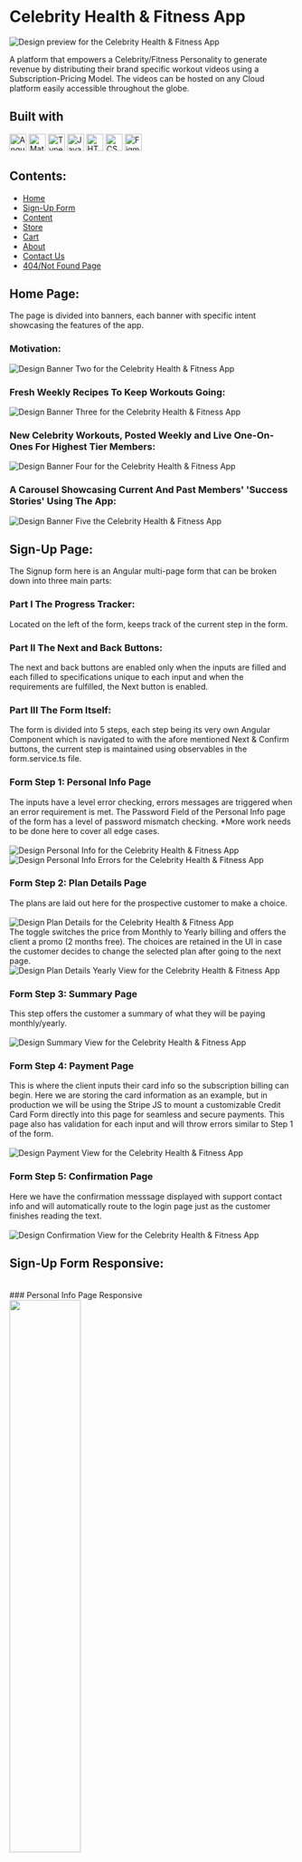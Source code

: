 # Celebrity Health & Fitness App
![Design preview for the Celebrity Health & Fitness App](finalProject/Design/Screenshots/Home/BannerOne.jpg)

A platform that empowers a Celebrity/Fitness Personality to generate revenue by distributing their brand specific workout videos using a Subscription-Pricing Model. The videos can be hosted on any Cloud platform easily accessible throughout the globe. 

## Built with
<img src="https://img.shields.io/badge/Angular-DD0031?style=for-the-badge&logo=angular&logoColor=white" alt="Angular icon" height="30" /> <img src="https://img.shields.io/badge/Material--UI-0081CB?style=for-the-badge&logo=material-ui&logoColor=white" alt="Material UI icon" height="30" /> <img src="https://img.shields.io/badge/TypeScript-007ACC?style=for-the-badge&logo=typescript&logoColor=white" alt="TypeScript icon" height="30" /> <img src="https://img.shields.io/badge/JavaScript-323330?style=for-the-badge&logo=javascript&logoColor=F7DF1E" alt="JavaScript icon" height="30" /> <img src="https://img.shields.io/badge/HTML5-E34F26?style=for-the-badge&logo=html5&logoColor=white" alt="HTML icon" height="30" /> <img src="https://img.shields.io/badge/CSS3-1572B6?style=for-the-badge&logo=css3&logoColor=white" alt="CSS icon" height="30" /> <img src="https://img.shields.io/badge/Figma-F24E1E?style=for-the-badge&logo=figma&logoColor=white" alt="Figma icon" height="30" />

## Contents:
   - [Home](#Home-Page)
   - [Sign-Up Form](#Sign-Up-Page)
   - [Content](#Content-Page)
   - [Store](#Store-Page)
   - [Cart](#Cart-Page)
   - [About](#About-Page)
   - [Contact Us](#Contact-Us-Page)
   - [404/Not Found Page](#Not-Found-Page)

## Home Page:

The page is divided into banners, each banner with specific intent showcasing the features of the app. 

### Motivation:
![Design Banner Two for the Celebrity Health & Fitness App](finalProject/Design/Screenshots/Home/BannerTwo.jpg)

### Fresh Weekly Recipes To Keep Workouts Going:
![Design Banner Three for the Celebrity Health & Fitness App](finalProject/Design/Screenshots/Home/BannerThree.jpg)

### New Celebrity Workouts, Posted Weekly and Live One-On-Ones For Highest Tier Members:
![Design Banner Four for the Celebrity Health & Fitness App](finalProject/Design/Screenshots/Home/BannerFour.jpg)

### A Carousel Showcasing Current And Past Members' 'Success Stories' Using The App:
![Design Banner Five the Celebrity Health & Fitness App](finalProject/Design/Screenshots/Home/BannerFive.jpg)

## Sign-Up Page:
The Signup form here is an Angular multi-page form that can be broken down into three main parts:

### Part I The Progress Tracker: 
Located on the left of the form, keeps track of the current step in the form.

### Part II The Next and Back Buttons: 
The next and back buttons are enabled only when the inputs are filled and each filled to specifications unique to each input and when the requirements are fulfilled, the Next button is enabled. 

### Part III The Form Itself:
The form is divided into 5 steps, each step being its very own Angular Component which is navigated to with the afore mentioned Next & Confirm buttons, the current step is maintained using observables in the form.service.ts file.

### Form Step 1: Personal Info Page
The inputs have a level error checking, errors messages are triggered when an error requirement is met. 
The Password Field of the Personal Info page of the form has a level of password mismatch checking. *More work needs to be done here to cover all edge cases.
<br/>
<br/>
![Design Personal Info for the Celebrity Health & Fitness App](finalProject/Design/Screenshots/Sign-Up/PersonalInfoPage.jpg)
<br/>
![Design Personal Info Errors for the Celebrity Health & Fitness App](finalProject/Design/Screenshots/Sign-Up/PersonalInfoPageErrors.jpg)
<br/>

### Form Step 2: Plan Details Page
The plans are laid out here for the prospective customer to make a choice.
<br/>
<br/>
![Design Plan Details for the Celebrity Health & Fitness App](finalProject/Design/Screenshots/Sign-Up/PlanDetailsPage.jpg)
<br/>
The toggle switches the price from Monthly to Yearly billing and offers the client a promo (2 months free). The choices are retained in the UI in case the customer decides to change the selected plan after going to the next page. 
![Design Plan Details Yearly View for the Celebrity Health & Fitness App](finalProject/Design/Screenshots/Sign-Up/PlanDetailsYearlyViewPage.jpg)
<br/>

### Form Step 3: Summary Page
This step offers the customer a summary of what they will be paying monthly/yearly. 
<br/>
<br/>
![Design Summary View for the Celebrity Health & Fitness App](finalProject/Design/Screenshots/Sign-Up/SummaryPage.jpg)
<br/>

### Form Step 4: Payment Page
This is where the client inputs their card info so the subscription billing can begin. Here we are storing the card information as an example, but in production we will be using the Stripe JS to mount a customizable Credit Card Form directly into this page for seamless and secure payments. This page also has validation for each input and will throw errors similar to Step 1 of the form.
<br/>
<br/>
![Design Payment View for the Celebrity Health & Fitness App](finalProject/Design/Screenshots/Sign-Up/PaymentPage.jpg)
<br/>

### Form Step 5: Confirmation Page
Here we have the confirmation messsage displayed with support contact info and will automatically route to the login page just as the customer finishes reading the text. 
<br/>
<br/>
![Design Confirmation View for the Celebrity Health & Fitness App](finalProject/Design/Screenshots/Sign-Up/ConfirmationPage.jpg)

## Sign-Up Form Responsive:
<br/>
### Personal Info Page Responsive
<br/>
<img src="finalProject/Design/Screenshots/Sign-Up/PersonalInfoResponsive.jpg" width=50% height=50%>
<br/>
### Plan Details Page Responsive
<br/>
<img src="finalProject/Design/Screenshots/Sign-Up/PlanDetailsResponsive.jpg" width=50% height=50%>
<br/>
### Summary Page Responsive
<br/>
<img src="finalProject/Design/Screenshots/Sign-Up/SummaryPageResponsive.jpg" width=50% height=50%>
<br/>
### Payment Page Responsive
<br/>
<img src="finalProject/Design/Screenshots/Sign-Up/PaymentPageResponsive.jpg" width=50% height=50%>
<br/>
### Confirmation Page Responsive
<br/>
<img src ="finalProject/Design/Screenshots/Sign-Up/ConfirmationPageResponsive.jpg" width=50% height=50%>
<br/>


The Billing Frequency Toggle in the Plan Details Page changes the information seen on each plan and adjusts pricing accordingly providing an attractive promo. 
Each page of the form forms its own Component in Angular. The toggle in the plan

# Backend
The Backend for Celebrity Health & Fitness App was developed using MVC based Node.js and Express.js, utilizing Sequalize. With a RESTful API that can scale based on demands reliably; with MySQL as the database.

## Backend: https://github.com/goodonone/celebrity-health-fitness-video-subscription-backend-nodejs
